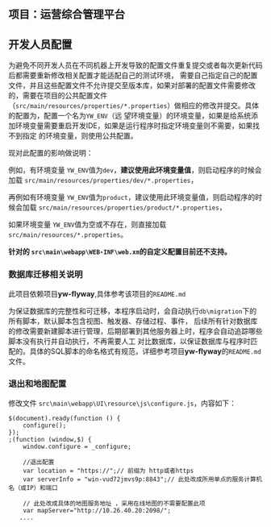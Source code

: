 ## 项目：运营综合管理平台

## 开发人员配置

为避免不同开发人员在不同机器上开发导致的配置文件重复提交或者每次更新代码后都需要重新修改相关配置才能适配自己的测试环境，
需要自己指定自己的配置文件，并且这些配置文件不允许提交至版本库，如果对部署的配置文件需要修改的，需要在项目的公共配置文件（`src/main/resources/properties/*.properties`）做相应的修改并提交。具体的配置为，配置一个名为`YW_ENV`（远
望环境变量）的环境变量，如果是给系统添加环境变量需要重启开发IDE，如果是运行程序时指定环境变量则不需要，如果找不到指定
的环境变量，则使用公共配置。

现对此配置的影响做说明：

例如，有环境变量 `YW_ENV`值为`dev`，**建议使用此环境变量值**，则启动程序的时候会加载 `src/main/resources/properties/dev/*.properties`，

再例如有环境变量 `YW_ENV`值为`product`，建议使用此环境变量值，则启动程序的时候会加载 `src/main/resources/properties/product/*.properties`，

如果环境变量 `YW_ENV`值为空或不存在，则直接加载`src/main/resources/*.properties`。

__针对的 `src\main\webapp\WEB-INF\web.xm`的自定义配置目前还不支持。__

### 数据库迁移相关说明

此项目依赖项目**yw-flyway**,具体参考该项目的`README.md`

为保证数据库的完整性和可迁移，本程序启动时，会自动执行`db\migration`下的所有脚本，默认脚本包含视图、触发器、存储过程、事件，
后续所有针对数据库的修改需要新建脚本进行管理，后期部署到其他服务器上时，程序会自动追踪哪些脚本没有执行并自动执行，不再需要人工
对比数据库，以保证数据库与程序时匹配的。具体的SQL脚本的命名格式有规范，详细参考项目**yw-flyway**的`README.md`文件。

###  退出和地图配置

修改文件 `src\main\webapp\UI\resource\js\configure.js`，内容如下：

```
$(document).ready(function () {
    configure();
});
;(function (window,$) {
    window.configure = _configure;

    //退出配置
    var location = "https://";// 前缀为 http或者https
    var serverInfo = "win-vud72jmvs9p:8843";// 此处改成所用单点的服务计算机名（或IP）和端口
    
    // 此处改成具体的地图服务地址 ，采用在线地图的不需要配置此项
    var mapServer="http://10.26.40.20:2098/";
   ....
```
